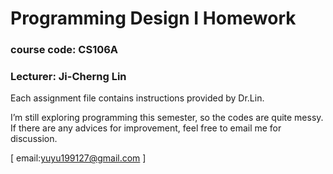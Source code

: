 # Programming Design I Homework
### course code: CS106A
### Lecturer: Ji-Cherng Lin

Each assignment file contains instructions provided by Dr.Lin.

I’m still exploring programming this semester, so the codes are quite messy. If there are any advices for improvement, feel free to email me for discussion.

[ email:yuyu199127@gmail.com ]
